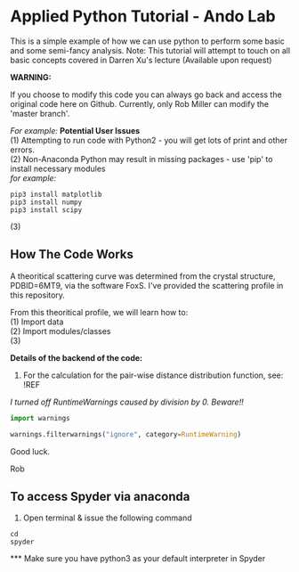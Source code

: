 # Applied Python Tutorial - Ando Lab
This is a simple example of how we can use python to perform some basic and some semi-fancy analysis.
Note: This tutorial will attempt to touch on all basic concepts covered in Darren Xu's lecture (Available upon request)

**WARNING:**

If you choose to modify this code you can always go back and access the original code here on Github. Currently, only Rob Miller can modify the 'master branch'.

_For example:_
**Potential User Issues**   
(1) Attempting to run code with Python2 - you will get lots of print and other errors.  
(2) Non-Anaconda Python may result in missing packages - use 'pip' to install necessary modules  
_for example:_ 
```shell script
pip3 install matplotlib  
pip3 install numpy  
pip3 install scipy  
```
(3) 
     
## How The Code Works
A theoritical scattering curve was determined from the crystal structure, PDBID=6MT9, via the software FoxS. I've provided the scattering profile in this repository.

From this theoritical profile, we will learn how to:  
(1) Import data  
(2) Import modules/classes  
(3) 

**Details of the backend of the code:**

1. For the calculation for the pair-wise distance distribution function, see: !REF


_I turned off RuntimeWarnings caused by division by 0. Beware!!_
```python
import warnings

warnings.filterwarnings("ignore", category=RuntimeWarning) 
```

Good luck. 

Rob


## To access Spyder via anaconda
1. Open terminal & issue the following command

 ```shell script 
 cd
 spyder
 ```

*** Make sure you have python3 as your default interpreter in Spyder
